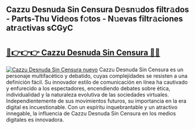 ## Cazzu Desnuda Sin Censura D𝚎sn𝚞dos filtr𝚊dos - Parts-Thu Vid𝚎os f𝚘tos - N𝚞evas filtr𝚊ciones atr𝚊ctivas sCGyC

# <h2><a href="http://mb332g.tromn.icu/?c=Cazzu+Desnuda+Sin+Censura">🔗👉👉👉 Cazzu Desnuda Sin Censura 🔗🔗</a></h2>

[![Cazzu Desnuda Sin Censura nuevo](https://i.imgur.com/pEAQMta.gif)](http://mb332g.tromn.icu/?c=Cazzu+Desnuda+Sin+Censura)
Cazzu Desnuda Sin Censura es un personaje multifacético y debatido, cuyas complejidades se resisten a una definición fácil.  Su innovador estilo de comunicación en línea ha cautivado y enfurecido a los espectadores, encendiendo debates sobre ética, individualidad y la naturaleza evolutiva de las sociedades virtuales. Independientemente de sus movimientos futuros, su importancia en la era digital es incuestionable. Con un espíritu inquebrantable y un atractivo innegable, la influencia de Cazzu Desnuda Sin Censura en los medios digitales es innovadora.
